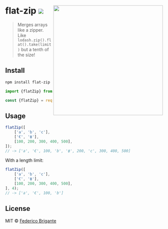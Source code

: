 # <img align="right" width="350" src="https://user-images.githubusercontent.com/1402241/81488643-bab80700-926b-11ea-8d04-1ef3431eb819.gif"> flat-zip [![][badge-gzip]][link-bundlephobia]

[badge-gzip]: https://img.shields.io/bundlephobia/minzip/flat-zip.svg?label=gzipped
[link-bundlephobia]: https://bundlephobia.com/result?p=flat-zip

> Merges arrays like a zipper. Like `lodash.zip().flat().take(limit)` but a tenth of the size!

## Install

```sh
npm install flat-zip
```

```js
import {flatZip} from 'flat-zip';
```

```js
const {flatZip} = require('flat-zip');
```

## Usage

```js
flatZip([
	['a', 'b', 'c'],
	['€', '฿'],
	[100, 200, 300, 400, 500],
]);
// -> ['a', '€', 100, 'b', '฿', 200, 'c', 300, 400, 500]
```

With a length limit:

```js
flatZip([
	['a', 'b', 'c'],
	['€', '฿'],
	[100, 200, 300, 400, 500],
], 4);
// -> ['a', '€', 100, 'b']
```

## License

MIT © [Federico Brigante](https://bfred.it)
